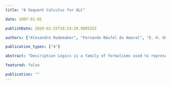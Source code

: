 ```yaml
---
title: "A Sequent Calculus for ALC"

date: 2007-01-01

publishDate: 2020-02-25T18:24:20.908525Z

authors: ["Alexandre Rademaker", "Fernando Náufel do Amaral", "E. H. Haeusler"]

publication_types: ["4"]

abstract: "Description Logics is a family of formalisms used to represent knowledge of a domain. In contrast with others knowledge representation systems, Description Logics are equipped with a formal, logic-based semantics. Knowledge representation systems based on description logics provide various inference capabilities that deduce implicit knowledge from the explicitly represented knowledge. We present a sequent calculus for ALC, a basic Description Logic. The first motivation  for developing such a system is the extraction of computational content of ALC proofs. The present calculus is an intermediate step towards a Natural Deduction System for ALC."

featured: false

publication: ""
---
```


